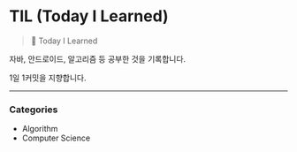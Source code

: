 # TIL (Today I Learned)

> 📝 Today I Learned

자바, 안드로이드, 알고리즘 등 공부한 것을 기록합니다.

1일 1커밋을 지향합니다.

---

### Categories

- Algorithm
- Computer Science

